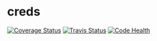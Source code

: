 # creds
[![Coverage Status](https://coveralls.io/repos/github/jonhadfield/creds/badge.svg?branch=master)](https://coveralls.io/github/jonhadfield/creds?branch=master)
[![Travis Status](https://travis-ci.org/jonhadfield/creds.svg?branch=master)](https://travis-ci.org/jonhadfield/creds)
[![Code Health](https://landscape.io/github/jonhadfield/creds/master/landscape.svg?style=flat)](https://landscape.io/github/jonhadfield/creds/master)
